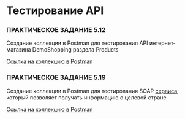 # Тестирование API

### ПРАКТИЧЕСКОЕ ЗАДАНИЕ 5.12

Создание коллекции в Postman для тестирования API интернет-магазина DemoShopping раздела Products

[Ссылка на коллекцию в Postman](https://www.postman.com/security-administrator-55785195/workspace/my-workspace/collection/38535142-c96014c6-0317-40aa-a336-5b51a5a45db4?action=share&creator=38535142&active-environment=38535142-6df35c08-e471-4d28-8405-5edeb6ce79e1)

### ПРАКТИЧЕСКОЕ ЗАДАНИЕ 5.19

Создание коллекции в Postman для тестирования SOAP [сервиса](http://webservices.oorsprong.org/websamples.countryinfo/CountryInfoService.wso?WSDL), который позволяет получать информацию о целевой стране

[Ссылка на коллекцию в Postman](https://www.postman.com/security-administrator-55785195/workspace/my-workspace/collection/38535142-86fbbe44-5f39-4215-bd5c-c0fe6af9f54c?action=share&creator=38535142&active-environment=38535142-6df35c08-e471-4d28-8405-5edeb6ce79e1)

